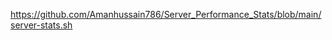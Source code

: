 [https://github.com/Amanhussain786/Server_Performance_Stats/blob/main/server-stats.sh
](https://roadmap.sh/projects/server-stats)
